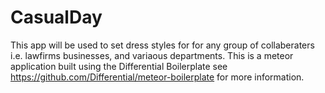# CasualDay
This app will be used to set dress styles for for any group of collaberaters i.e. lawfirms businesses, and variaous departments. This is a meteor application built using the Differential Boilerplate see https://github.com/Differential/meteor-boilerplate for more information. 

